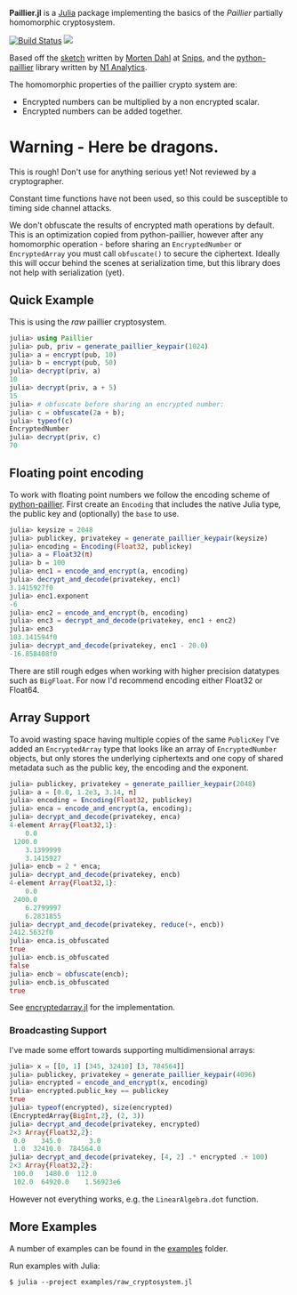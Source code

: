 **Paillier.jl** is a [Julia](http://julialang.org/) package implementing the basics of the *Paillier* 
partially homomorphic cryptosystem.

[![Build Status](https://travis-ci.org/hardbyte/Paillier.jl.svg?branch=master)](https://travis-ci.org/hardbyte/Paillier.jl)
[![](https://img.shields.io/badge/docs-dev-blue.svg)](https://hardbyte.github.io/Paillier.jl/dev)

Based off the [sketch](https://github.com/snipsco/paillier-libraries-benchmarks/tree/master/julia-sketch) 
written by [Morten Dahl](https://github.com/mortendahl) at [Snips](https://snips.ai), and the 
[python-paillier](https://github.com/n1analytics/python-paillier) library written by 
[N1 Analytics](https://www.n1analytics.com).

The homomorphic properties of the paillier crypto system are:

* Encrypted numbers can be multiplied by a non encrypted scalar.
* Encrypted numbers can be added together.

# Warning - Here be dragons.

This is rough! Don't use for anything serious yet! Not reviewed by a cryptographer.

Constant time functions have not been used, so this could be susceptible to timing
side channel attacks.

We don't obfuscate the results of encrypted math operations by default. This is an 
optimization copied from python-paillier, however after any homomorphic operation -
before sharing an `EncryptedNumber` or `EncryptedArray` you must call `obfuscate()`
to secure the ciphertext. Ideally this will occur behind the scenes at serialization
time, but this library does not help with serialization (yet).


## Quick Example

This is using the *raw* paillier cryptosystem.

```julia
julia> using Paillier
julia> pub, priv = generate_paillier_keypair(1024)
julia> a = encrypt(pub, 10)
julia> b = encrypt(pub, 50)
julia> decrypt(priv, a)
10
julia> decrypt(priv, a + 5)
15
julia> # obfuscate before sharing an encrypted number:
julia> c = obfuscate(2a + b);
julia> typeof(c)
EncryptedNumber
julia> decrypt(priv, c)
70
```

## Floating point encoding

To work with floating point numbers we follow the encoding scheme of 
[python-paillier](https://python-paillier.readthedocs.io/en/develop/phe.html#phe.paillier.EncodedNumber).
First create an `Encoding` that includes the native Julia type, the public key and
(optionally) the `base` to use.

```julia
julia> keysize = 2048
julia> publickey, privatekey = generate_paillier_keypair(keysize)
julia> encoding = Encoding(Float32, publickey)
julia> a = Float32(π)
julia> b = 100
julia> enc1 = encode_and_encrypt(a, encoding)
julia> decrypt_and_decode(privatekey, enc1)
3.1415927f0
julia> enc1.exponent
-6
julia> enc2 = encode_and_encrypt(b, encoding)
julia> enc3 = decrypt_and_decode(privatekey, enc1 + enc2)
julia> enc3
103.141594f0
julia> decrypt_and_decode(privatekey, enc1 - 20.0)
-16.858408f0
```

There are still rough edges when working with higher precision datatypes
such as `BigFloat`. For now I'd recommend encoding either Float32 or Float64.  

## Array Support

To avoid wasting space having multiple copies of the same `PublicKey` I've added an 
`EncryptedArray` type that looks like an array of `EncryptedNumber` objects, but only
stores the underlying ciphertexts and one copy of shared metadata such as the public 
key, the encoding and the exponent. 


```julia
julia> publickey, privatekey = generate_paillier_keypair(2048)
julia> a = [0.0, 1.2e3, 3.14, π]
julia> encoding = Encoding(Float32, publickey)
julia> enca = encode_and_encrypt(a, encoding);
julia> decrypt_and_decode(privatekey, enca)
4-element Array{Float32,1}:
    0.0      
 1200.0      
    3.1399999
    3.1415927
julia> encb = 2 * enca;
julia> decrypt_and_decode(privatekey, encb)
4-element Array{Float32,1}:
    0.0      
 2400.0      
    6.2799997
    6.2831855
julia> decrypt_and_decode(privatekey, reduce(+, encb))
2412.5632f0
julia> enca.is_obfuscated
true
julia> encb.is_obfuscated
false
julia> encb = obfuscate(encb);
julia> encb.is_obfuscated
true
```

See [encryptedarray.jl](./src/encryptedarray.jl) for the implementation.

### Broadcasting Support

I've made some effort towards supporting multidimensional arrays:

```julia
julia> x = [[0, 1] [345, 32410] [3, 784564]]
julia> publickey, privatekey = generate_paillier_keypair(4096)
julia> encrypted = encode_and_encrypt(x, encoding)
julia> encrypted.public_key == publickey
true
julia> typeof(encrypted), size(encrypted)
(EncryptedArray{BigInt,2}, (2, 3))
julia> decrypt_and_decode(privatekey, encrypted)
2×3 Array{Float32,2}:
 0.0    345.0       3.0
 1.0  32410.0  784564.0
julia> decrypt_and_decode(privatekey, [4, 2] .* encrypted .+ 100)
2×3 Array{Float32,2}:
 100.0   1480.0  112.0      
 102.0  64920.0    1.56923e6
```

However not everything works, e.g. the `LinearAlgebra.dot` function.

## More Examples

A number of examples can be found in the [examples](./examples) folder.

Run examples with Julia:

```
$ julia --project examples/raw_cryptosystem.jl
```
